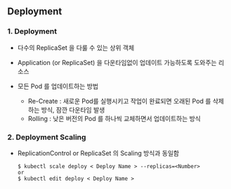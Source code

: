 ## Deployment 

### 1. Deployment
* 다수의 ReplicaSet 을 다룰 수 있는 상위 객체 
* Application (or ReplicaSet) 을 다운타임없이 업데이트 가능하도록 도와주는 리소스
* 모든 Pod 를 업데이트하는 방법

    * Re-Create : 새로운 Pod를 실행시키고 작업이 완료되면 오래된 Pod 를 삭제하는 방식, 잠깐 다운타임 발생
    * Rolling : 낮은 버전의 Pod 를 하나씩 교체하면서 업데이트하는 방식

### 2. Deployment Scaling
* ReplicationControl or ReplicaSet 의 Scaling 방식과 동일함 
    ```
    $ kubectl scale deploy < Deploy Name > --replicas=<Number>
    or
    $ kubectl edit deploy < Deploy Name >
    ```